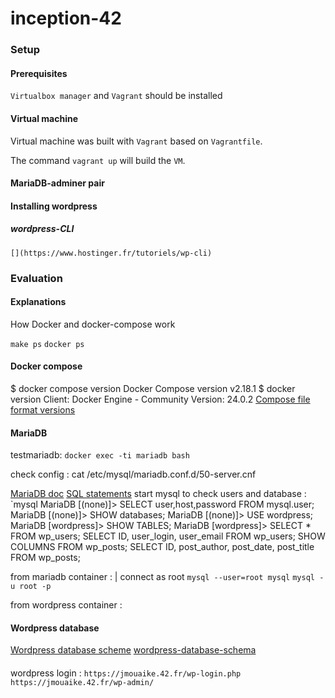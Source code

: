 # inception-42

### Setup

#### Prerequisites

`Virtualbox manager` and `Vagrant` should be installed

#### Virtual machine 

Virtual machine was built with `Vagrant` based on `Vagrantfile`.

The command `vagrant up` will build the `VM`.

#### MariaDB-adminer pair

[](https://mariadb.com/kb/en/installing-and-using-mariadb-via-docker/)

#### Installing wordpress

##### wordpress-CLI 

    [](https://www.hostinger.fr/tutoriels/wp-cli)


### Evaluation

#### Explanations

How Docker and docker-compose work

`make ps` `docker ps` 

#### Docker compose
$ docker compose version
Docker Compose version v2.18.1
$ docker version
Client: Docker Engine - Community
 Version:           24.0.2
[ Compose file format versions](https://docs.docker.com/compose/compose-file/compose-file-v3/)

#### MariaDB

testmariadb:
`docker exec -ti mariadb bash`

check config :
cat /etc/mysql/mariadb.conf.d/50-server.cnf

[MariaDB doc](https://mariadb.com/kb/en/using-mariadb-server/)
[SQL statements](https://mariadb.com/kb/en/sql-statements/)
start mysql to check users and database :
`mysql
MariaDB [(none)]> SELECT user,host,password FROM mysql.user;
MariaDB [(none)]> SHOW databases; 
MariaDB [(none)]> USE wordpress;
MariaDB [wordpress]> SHOW TABLES;
MariaDB [wordpress]> SELECT * FROM wp_users;
SELECT ID, user_login, user_email FROM wp_users;
SHOW COLUMNS FROM wp_posts;
 SELECT ID, post_author, post_date, post_title  FROM wp_posts;

from mariadb container :
| connect as root
`mysql --user=root mysql`
`mysql -u root -p`

from wordpress container :

#### Wordpress database
[Wordpress database scheme](https://codex.wordpress.org/Database_Description)
[wordpress-database-schema](https://blogvault.net/wordpress-database-schema/)



#### 
wordpress login :
`https://jmouaike.42.fr/wp-login.php`
`https://jmouaike.42.fr/wp-admin/`
